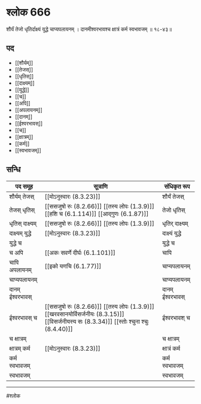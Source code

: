 # श्लोक 666

शौर्यं तेजो धृतिर्दाक्ष्यं युद्धे चाप्यपलायनम् ।
दानमीश्वरभावश्च क्षात्रं कर्म स्वभावजम् ॥ १८-४३॥


## पद 

- [[शौर्यम्]]
- [[तेजस्]]
- [[धृतिस्]]
- [[दाक्ष्यम्]]
- [[युद्धे]]
- [[च]]
- [[अपि]]
- [[अपलायनम्]]
- [[दानम्]]
- [[ईश्वरभावस्]]
- [[च]]
- [[क्षात्रम्]]
- [[कर्म]]
- [[स्वभावजम्]]

## सन्धि

| पद समूह | सूत्राणि | संधिकृत रूप |
| ----- | ----- | ----- |
| शौर्यम् तेजस् |  [[मोऽनुस्वारः (8.3.23)]] | शौर्यं तेजस् |
| तेजस् धृतिस् |  [[ससजुषो रुः (8.2.66)]] [[तस्य लोपः (1.3.9)]] [[हशि च (6.1.114)]] [[आद्गुणः (6.1.87)]] | तेजो धृतिस् |
| धृतिस् दाक्ष्यम् |  [[ससजुषो रुः (8.2.66)]] [[तस्य लोपः (1.3.9)]] | धृतिर् दाक्ष्यम् |
| दाक्ष्यम् युद्धे |  [[मोऽनुस्वारः (8.3.23)]] | दाक्ष्यं युद्धे |
| युद्धे च |  | युद्धे च |
| च अपि |  [[अकः सवर्णे दीर्घः (6.1.101)]] | चापि |
| चापि अपलायनम् |  [[इको यणचि (6.1.77)]] | चाप्यपलायनम् |
| चाप्यपलायनम् |  | चाप्यपलायनम् |
| दानम् ईश्वरभावस् |  | दानम् ईश्वरभावस् |
| ईश्वरभावस् च |  [[ससजुषो रुः (8.2.66)]] [[तस्य लोपः (1.3.9)]] [[खरवसानयोर्विसर्जनीयः (8.3.15)]] [[विसर्जनीयस्य सः (8.3.34)]] [[स्तोः श्चुना श्चुः (8.4.40)]] | ईश्वरभावश् च |
| च क्षात्रम् |  | च क्षात्रम् |
| क्षात्रम् कर्म |  [[मोऽनुस्वारः (8.3.23)]] | क्षात्रं कर्म |
| कर्म स्वभावजम् |  | कर्म स्वभावजम् |
| स्वभावजम् |  | स्वभावजम् |


---

#श्लोक